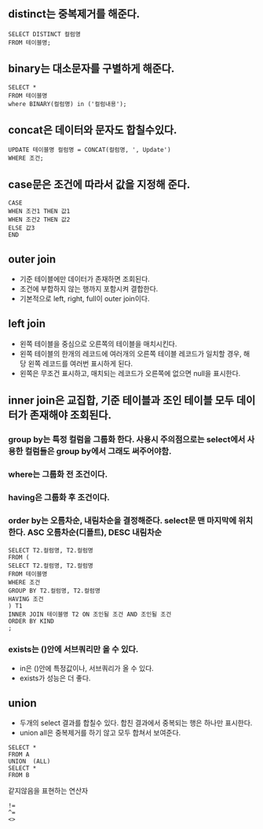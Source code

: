## distinct는 중복제거를 해준다.
```
SELECT DISTINCT 컬럼명 
FROM 테이블명;
```

## binary는 대소문자를 구별하게 해준다.
```
SELECT * 
FROM 테이블명 
where BINARY(컬럼명) in ('컬럼내용');
```
## concat은 데이터와 문자도 합칠수있다.
```
UPDATE 테이블명 컬럼명 = CONCAT(컬럼명, ', Update')
WHERE 조건;
```
## case문은 조건에 따라서 값을 지정해 준다.
```
CASE
WHEN 조건1 THEN 값1 
WHEN 조건2 THEN 값2 
ELSE 값3
END
```
## outer join
- 기준 테이블에만 데이터가 존재하면 조회된다.
- 조건에 부합하지 않는 행까지 포함시켜 결합한다.
- 기본적으로 left, right, full이 outer join이다.

## left join
- 왼쪽 테이블을 중심으로 오른쪽의 테이블을 매치시킨다.
- 왼쪽 테이블의 한개의 레코드에 여러개의 오른쪽 테이블 레코드가 일치할 경우, 해당 왼쪽 레코드를 여러번 표시하게 된다.
- 왼쪽은 무조건 표시하고, 매치되는 레코드가 오른쪽에 없으면 null을 표시한다.

## inner join은 교집합, 기준 테이블과 조인 테이블 모두 데이터가 존재해야 조회된다.
### group by는 특정 컬럼을 그룹화 한다. 사용시 주의점으로는 select에서 사용한 컬럼들은 group by에서 그래도 써주어야함.
### where는 그룹화 전 조건이다.
### having은 그룹화 후 조건이다.
### order by는 오름차순, 내림차순을 결정해준다. select문 맨 마지막에 위치한다. ASC 오름차순(디폴트), DESC 내림차순
```
SELECT T2.컬럼명, T2.컬럼명
FROM (
SELECT T2.컬럼명, T2.컬럼명
FROM 테이블명
WHERE 조건
GROUP BY T2.컬럼명, T2.컬럼명
HAVING 조건
) T1
INNER JOIN 테이블명 T2 ON 조인될 조건 AND 조인될 조건
ORDER BY KIND
;
```

### exists는 ()안에 서브쿼리만 올 수 있다.
- in은 ()안에 특정값이나, 서브쿼리가 올 수 있다.
- exists가 성능은 더 좋다.

## union
- 두개의 select 결과를 합칠수 있다. 합친 결과에서 중복되는 행은 하나만 표시한다.
- union all은 중복제거를 하기 않고 모두 합쳐서 보여준다.
```
SELECT * 
FROM A
UNION  (ALL)      
SELECT * 
FROM B
```

같지않음을 표현하는 연산자
```
!=
^=
<>
```
